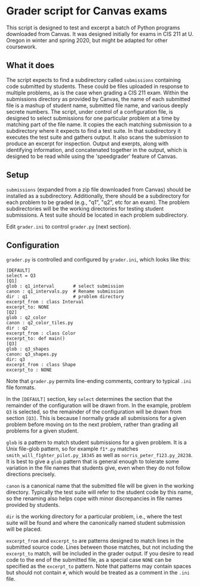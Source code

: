 # Grader script for Canvas exams

This script is designed to test and excerpt a batch of Python programs downloaded from Canvas.  It was designed initially for exams in CIS 211 at U. Oregon in winter and spring 2020, but might be adapted for other coursework.  

## What it does 

The script expects to find a subdirectory
called `submissions` containing code submitted by students.  These could be files uploaded in response to multiple problems, as is the case when grading a 
CIS 211 exam.  Within the submissions directory as 
provided by Canvas, the name of each submitted file is a mashup of student name, submitted file name, and various deeply secrete numbers.  The script, 
under control of a configuration file,  is designed to select submissions for one particular problem at a time by matching part of the file name. It copies the each matching submission to a subdirectory where it expects to find a test suite. In that subdirectory it executes the test suite and gathers output.  It also scans the submission to produce an excerpt for inspection.  Output and exerpts, along with identifying information, and concatenated together in the output, which is designed to be read while using the 'speedgrader' feature of Canvas. 

## Setup

`submissions` (expanded from a zip file downloaded from Canvas) should be installed as a subdirectory.  Additionally, there should be a subdirectory for each 
problem to be graded (e.g., "q1", "q2", etc for an exam).  The problem subdirectories will be the working directories for testing student submissions.  A test suite should be located in each problem subdirectory. 

Edit `grader.ini` to control `grader.py` (next section). 

## Configuration 

`grader.py` is controlled and configured by `grader.ini`, which looks like this: 

```
[DEFAULT]
select = Q3
[Q1]
glob : q1_interval       # select submission 
canon : q1_intervals.py  # Rename submission
dir : q1                 # problem directory
excerpt_from : class Interval   
excerpt_to: NONE    
[Q2]
glob : q2_color
canon : q2_color_tiles.py
dir : q2
excerpt_from : class Color
excerpt_to: def main()
[Q3]
glob : q3_shapes
canon: q3_shapes.py
dir: q3
excerpt_from : class Shape
excerpt_to : NONE
```

Note that `grader.py` permits line-ending comments, 
contrary to typical `.ini` file formats.  

In the `[DEFAULT]` section, key `select` determines the 
section that the remainder of the configuration will 
be drawn from.  In the example, problem `Q3` is selected, so the remainder of the configuration will 
be drawn from section `[Q3]`.  This is because I 
normally grade all submissions for a given problem 
before moving on to the next problem, rather than 
grading all problems for a given student.  

`glob` is a pattern to match student submissions for a given problem.  It is a Unix file-glob pattern, so for 
example `f1*.py` matches `smith_will_f1ghter_pilot.py_18345` 
as well as `norris_peter_f123.py_28238`.  It is best to give a `glob` pattern that is general enough to tolerate some variation in the file names that students give, even when they do not follow directions precisely. 

`canon` is a canonical name that the submitted file will be given in the working directory. Typically the test suite will refer to the student code by this name, so the renaming also helps cope with minor discrepancies in file names provided by students. 

`dir` is the working directory for a particular problem, i.e., where the test suite will be found and where the canonically named student submission will be placed. 

`excerpt_from` and `excerpt_to` are patterns designed to match lines in the submitted source code.  Lines between those matches, but not including the `excerpt_to` match, will be included in the grader output.   If you desire to read code to the end of the submitted file, as a special case `NONE` can be specified as the `excerpt_to` pattern.  Note that 
patterns may contain spaces but should not contain 
`#`, which would be treated as a comment in the `.ini` 
file. 


 